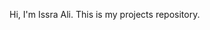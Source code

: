 Hi, I'm Issra Ali. This is my projects repository. 
<!---
IssraAli/IssraAli is a ✨ special ✨ repository because its `README.md` (this file) appears on your GitHub profile.
You can click the Preview link to take a look at your changes.
--->
